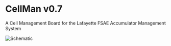 # CellMan v0.7
A Cell Management Board for the Lafayette FSAE Accumulator Management System

![Schematic](https://render.githubusercontent.com/view/pdf?commit=28a564f15f68efd4a1f7932b6e4e196ebf0c3cd9&enc_url=68747470733a2f2f7261772e67697468756275736572636f6e74656e742e636f6d2f4c61666179657474652d465341452f43656c6c4d616e2f323861353634663135663638656664346131663739333262366534653139366562663063336364392f43656c6c4d616e2e706466&nwo=Lafayette-FSAE%2FCellMan&path=CellMan.pdf&repository_id=210021169&repository_type=Repository#fd72bdef-2e69-4ac6-ae2a-c4ee2e7c0041)
